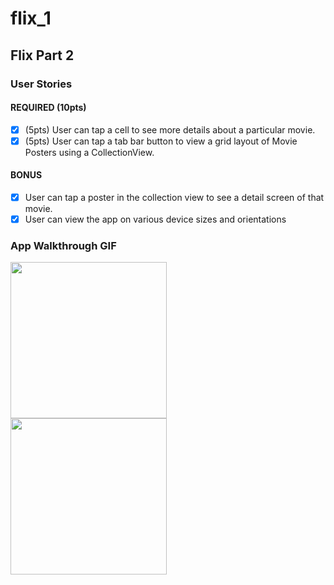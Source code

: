 # flix_1
## Flix Part 2

### User Stories

#### REQUIRED (10pts)
- [x] (5pts) User can tap a cell to see more details about a particular movie.
- [x] (5pts) User can tap a tab bar button to view a grid layout of Movie Posters using a CollectionView.

#### BONUS
- [x] User can tap a poster in the collection view to see a detail screen of that movie.
- [x] User can view the app on various device sizes and orientations

### App Walkthrough GIF
<img src="http://g.recordit.co/wLvZ9EtwJe.gif" width=250><br>
<img src="http://g.recordit.co/kONZqVzqfA.gif" width=250><br>


